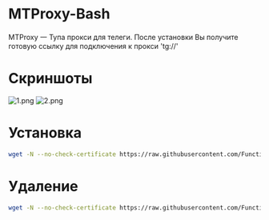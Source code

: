 # MTProxy-Bash
MTProxy 一 Тупа прокси для телеги.
После установки Вы получите готовую ссылку для подключения к прокси 'tg://'

# Скриншоты
![1.png](1.png)
![2.png](2.png)

# Установка
```bash
wget -N --no-check-certificate https://raw.githubusercontent.com/FunctionClub/MTProxy-Bash/master/install.sh && bash install.sh
```

# Удаление
```bash
wget -N --no-check-certificate https://raw.githubusercontent.com/FunctionClub/MTProxy-Bash/master/uninstall.sh && bash uninstall.sh
```

